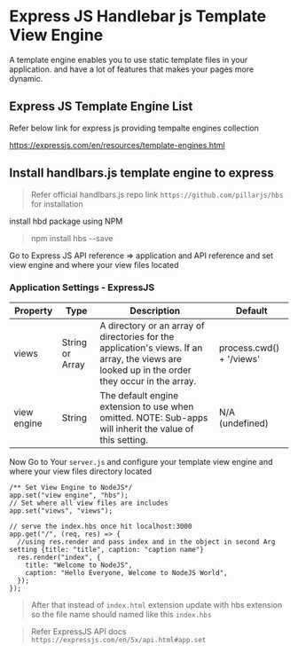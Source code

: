 # Express JS Handlebar js Template View Engine

A template engine enables you to use static template files in your application. and have a lot of features that makes your pages more dynamic.

## Express JS Template Engine List

Refer below link for express js providing tempalte engines collection

https://expressjs.com/en/resources/template-engines.html

## Install handlbars.js template engine to express

> Refer official handlbars.js repo link `https://github.com/pillarjs/hbs` for installation

install hbd package using NPM

> npm install hbs --save

Go to Express JS API reference => application and API reference and set view engine and where your view files located

### Application Settings - ExpressJS

| Property    | Type            | Description                                                                                                                                    | Default                  |
| ----------- | --------------- | ---------------------------------------------------------------------------------------------------------------------------------------------- | ------------------------ |
| views       | String or Array | A directory or an array of directories for the application's views. If an array, the views are looked up in the order they occur in the array. | process.cwd() + '/views' |
| view engine | String          | The default engine extension to use when omitted. NOTE: Sub-apps will inherit the value of this setting.                                       | N/A (undefined)          |

Now Go to Your `server.js` and configure your template view engine and where your view files directory located

```
/** Set View Engine to NodeJS*/
app.set("view engine", "hbs");
// Set where all view files are includes
app.set("views", "views");

// serve the index.hbs once hit localhost:3000
app.get("/", (req, res) => {
  //using res.render and pass index and in the object in second Arg setting {title: "title", caption: "caption name"}
  res.render("index", {
    title: "Welcome to NodeJS",
    caption: "Hello Everyone, Welcome to NodeJS World",
  });
});

```

> After that instead of `index.html` extension update with hbs extension so the file name should named like this `index.hbs`

> Refer ExpressJS API docs `https://expressjs.com/en/5x/api.html#app.set`
